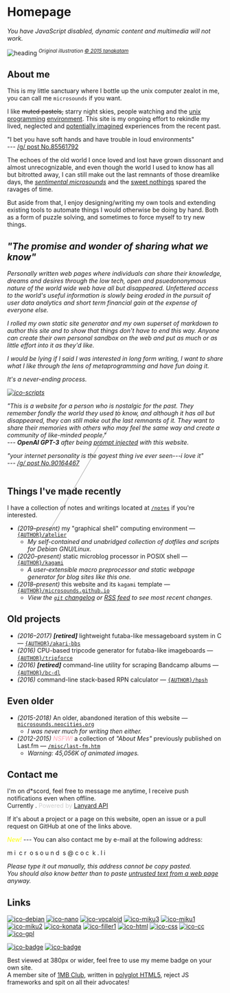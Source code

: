 # Homepage
<noscript>
	<p><em>You have JavaScript disabled, dynamic content and multimedia will not work.</em></p>
</noscript>

![heading]({DOC_ROOT}/static/starry.jpg)
<span class="aside"><sup>_Original illustration [&copy; 2015 tanakatam][illust]_</sup></span>

## About me
This is my little sanctuary where I bottle up the unix computer zealot in me, you can call me `microsounds` if you want.

I like ~~muted pastels,~~ starry night skies, people watching and the [unix][unix1] [programming][unix2] [environment][unix3].
This site is my ongoing effort to rekindle my lived, neglected and [potentially imagined][nostalgia] experiences from the recent past.

[nostalgia]: https://en.wiktionary.org/wiki/anemoia

<div class="aside right">

"I bet you have soft hands and have trouble in loud environments"<br/>
--- [/g/ post No.85561792](https://desuarchive.org/g/thread/85512771/#85561792)

</div>

The echoes of the old world I once loved and lost have grown dissonant and almost unrecognizable,
and even though the world I used to know has all but bitrotted away,
I can still make out the last remnants of those dreamlike days,
the [_sentimental microsounds_][sasakure.uk] and the [sweet nothings][effe] spared the ravages of time.

But aside from that, I enjoy designing/writing my own tools and extending existing tools to automate things I would otherwise be doing by hand.
Both as a form of puzzle solving, and sometimes to force myself to try new things.

<div class="right" style="filter: grayscale(65%); font-style: italic;">
<h2 class="center"><em>"The promise and wonder of sharing what we know"</em></h2>

Personally written web pages where individuals can share their knowledge, dreams and desires through the low tech, open and psuedononymous nature of the world wide web have all but disappeared.
Unfettered access to the world's useful information is slowly being eroded in the pursuit of user data analytics and short term financial gain at the expense of everyone else.

I rolled my own static site generator and my own superset of markdown to author this site and to show that things don't have to end this way.
Anyone can create their own personal sandbox on the web and put as much or as little effort into it as they'd like.

I would be lying if I said I was interested in long form writing, I want to share what I like through the lens of metaprogramming and have fun doing it.

It's a never-ending process.

[![ico-scripts]({DOC_ROOT}/static/shimemiku/miku.gif)](notes/dotfiles.md "It's pretty fun though.")

<div class="aside">

"This is a website for a person who is nostalgic for the past. They remember fondly the world they used to know, and although it has all but disappeared, they can still make out the last remnants of it. They want to share their memories with others who may feel the same way and create a community of like-minded people." <br/>
--- **OpenAI GPT-3** after being [prompt injected](https://simonwillison.net/2022/Sep/12/prompt-injection/) with this website.

"your internet personality is the gayest thing ive ever seen---i love it" <br/>
--- [/g/ post No.90164467](https://desuarchive.org/g/thread/90152692/#90164467)

</div>

<!-- firefox renders this hr element above this entire floated div if not placed here -->
<hr style="width: 70%;
	border-width: 5px;
	color: #FFF;
	transform: rotate(120deg);
	opacity: 40%;" />
</div>

## Things I've made recently
I have a collection of notes and writings located at [`/notes`](notes/index.md) if you're interested.

* _(2019–present)_ my "graphical shell" computing environment — [`{AUTHOR}/atelier`]({DOC_ROOT}/notes/dotfiles.md)
	* _My self-contained and unabridged collection of dotfiles and scripts for Debian GNU/Linux._
* _(2020–present)_ static microblog processor in POSIX shell — [`{AUTHOR}/kagami`]({GIT_REMOTE}/kagami)
	* _A user-extensible macro preprocessor and static webpage generator for blog sites like this one._
* _(2018–present)_ this website and its `kagami` template — [`{AUTHOR}/microsounds.github.io`]({GIT_REMOTE}/microsounds.github.io)
	* _<span id="gh-update">View the [`git` changelog]({GIT_REMOTE}/microsounds.github.io/commits) or [RSS feed]({SITE_HOSTNAME}/rss.xml) to see most recent changes.</span>_

## Old projects
* _(2016–2017)_ ***[retired]*** lightweight futaba-like messageboard system in C — [`{AUTHOR}/akari-bbs`]({GIT_REMOTE}/akari-bbs)
* _(2016)_ CPU-based tripcode generator for futaba-like imageboards — [`{AUTHOR}/tripforce`]({GIT_REMOTE}/tripforce)
* _(2016)_ ***[retired]*** command-line utility for scraping Bandcamp albums — [`{AUTHOR}/bc-dl`]({GIT_REMOTE}/bc-dl)
* _(2016)_ command-line stack-based RPN calculator — [`{AUTHOR}/hpsh`]({GIT_REMOTE}/hpsh)

## Even older
* _(2015-2018)_ An older, abandoned iteration of this website — [`microsounds.neocities.org`](https://microsounds.neocities.org)
	* _I was never much for writing then either._
* _(2012-2015)_ <span class="blink" style="color: #FFA5B5;"><em>NSFW!</em></span>
a collection of _"About Mes"_ previously published on Last.fm
— [`/misc/last-fm.htm`](/misc/last-fm.htm)
	* _Warning: 45,056K of animated images._

## Contact me
I'm <span id="discord-name"></span> on d*scord, feel free to message me anytime, I receive push notifications even when offline.<br/>
Currently <span id="discord-status"></span>.
<span class="footer" style="color: #CCC;">Powered by [Lanyard API](https://github.com/Phineas/lanyard)</span>

If it's about a project or a page on this website, open an issue or a pull request on GitHub at one of the links above.

<span class="blink" style="color: #FFFF00;"><em>New!</em></span> ---
You can also contact me by e-mail at the following address:

<div class="center obfuscated-email">
	<span style="display: inline-block; animation: ellipse 3.0s ease -20s infinite alternate;">m</span>
	<!-- this is for HTML scrapers mailto:dsajf@jsadkfkdsjfklksdljf.com -->
	<span style="display: inline-block; animation: ellipse 3.3s ease -20s infinite alternate;">i</span>
	<span style="opacity: 0; font-size: 0px;">jdlskjfldsjfjAAAAAAAAAAAAAdklsafjdsjf</span>
	<span style="display: inline-block; animation: ellipse 3.5s ease -20s infinite alternate;">c</span>
	<span style="display: inline-block; animation: ellipse 3.7s ease -20s infinite alternate;">r</span>
	<span style="opacity: 0; font-size: 0px;">sdfakjlfkjsalfjkldsjfkljsklKJKLDJPOOOOOOOOOOOOP   </span>
	<span style="display: inline-block; animation: ellipse 3.9s ease -20s infinite alternate;">o</span>
	<span style="display: inline-block; animation: ellipse 4.1s ease -20s infinite alternate;">s</span>
	<span style="display: inline-block; animation: ellipse 4.3s ease -20s infinite alternate;">o</span>
	<!-- mailto:plsdontspam@woootwttsopoop.com -->
	<span style="display: inline-block; animation: ellipse 4.5s ease -20s infinite alternate;">u</span>
	<span style="display: inline-block; animation: ellipse 4.7s ease -20s infinite alternate;">n</span>
	<span style="display: inline-block; animation: ellipse 4.9s ease -20s infinite alternate;">d</span>
	<span style="opacity: 0; font-size: 0px;">908903849082398498fasjclaj skd jaklsjjldajljdj ></span>
	<span style="display: inline-block; animation: ellipse 5.1s ease -20s infinite alternate;">s</span>
	<span style="display: inline-block; animation: ellipse 3.3s ease -20s infinite alternate;">@</span>
	<span style="display: inline-block; animation: ellipse 3.5s ease -20s infinite alternate;">c</span>
	<span style="display: inline-block; animation: ellipse 3.7s ease -20s infinite alternate;">o</span>
	<span style="display: inline-block; animation: ellipse 3.9s ease -20s infinite alternate;">c</span>
	<span style="opacity: 0; font-size: 0px;">kajskdjklasjkljakJZKLJLJJJJJLLLSLS:LLSLS   LSLSLSLSLLSL ></span>
	<span style="display: inline-block; animation: ellipse 4.1s ease -20s infinite alternate;">k</span>
	<span style="display: inline-block; animation: ellipse 4.3s ease -20s infinite alternate;">.</span>
	<span style="display: inline-block; animation: ellipse 4.5s ease -20s infinite alternate;">l</span>
	<span style="display: inline-block; animation: ellipse 4.7s ease -20s infinite alternate;">i</span>
</div>

_Please type it out manually, this address cannot be copy pasted.<br/>
You should also know better than to paste [untrusted text from a web page](http://thejh.net/misc/website-terminal-copy-paste) anyway._

## Links
<div class="center">

[![ico-debian]({DOC_ROOT}/static/button/debian.png)](https://debian.org/distrib)
[![ico-nano]({DOC_ROOT}/static/button/nano.png)](https://nano-editor.org)
[![ico-vocaloid]({DOC_ROOT}/static/button/vocaloid.gif)](https://www.youtube.com/watch?v=JmvOuyeqoLw&amp;list=PLJQumuuts49qC9sbhf4Deky0-XZuY09A_)
[![ico-miku3]({DOC_ROOT}/static/button/mikuproved.gif)](/EEEEEEEEEEEEEEEEEEEEEEE)
[![ico-miku1]({DOC_ROOT}/static/button/hatsunemiku1.gif)](https://www.youtube.com/watch?v=3rsBLRFONEs)
[![ico-miku2]({DOC_ROOT}/static/button/miku.gif)](https://www.youtube.com/watch?v=Z7VnvCWCOww)
[![ico-konata]({DOC_ROOT}/static/button/konata.gif)](https://www.youtube.com/watch?v=KGD-mFTY6mw)
[![ico-filler1]({DOC_ROOT}/static/button/88x31pinkmarble.gif)](/eeeeeeeeeeeeeeeeee)
[![ico-html]({DOC_ROOT}/static/button/valid-html5-blue.svg)](https://validator.w3.org/check/referer)
[![ico-css]({DOC_ROOT}/static/button/valid-css-blue.svg)](https://jigsaw.w3.org/css-validator/check/referer)
[![ico-cc]({DOC_ROOT}/static/button/cc.png)]({CC_BY_SA})
[![ico-gpl]({DOC_ROOT}/static/button/gpl.png)]({GNU_GPL})

[![ico-badge]({DOC_ROOT}/static/button/badge.png)]({DOC_ROOT}/static/button/badge.png "static version")
[![ico-badge]({DOC_ROOT}/static/button/badge.gif)]({DOC_ROOT}/static/button/badge.gif "animated version")

<span class="aside">Best viewed at 380px or wider, feel free to use my meme badge on your own site.</span>
<br/>
<span class="aside">A member site of [1MB Club][1mb], written in [polyglot HTML5][xhtml], reject JS frameworks and spit on all their advocates!</span>

</div>

[1mb]: https://1mb.club#:~:text=microsounds.github.io
[xhtml]: {GIT_REMOTE}/microsounds.github.io#-validation

<!-- TODO: if this gets any bigger this should be it's own .js file -->
<script type="text/javascript">
/* <![CDATA[ */
	/* fetch date of last site commit
	 * github API rate limits to 60 GETs per hour
	 */
	var api = 'https://api.github.com/repos/{AUTHOR}/microsounds.github.io/branches/master';
	var req = new XMLHttpRequest();
	req.open('GET', api, true);
	req.onload = function() {
		if (this.status == 200) {
			document.getElementById('gh-update').innerHTML += ' Last updated on ' +
				new Date(JSON.parse(this.response).commit.commit.author.date).toLocaleDateString() + '.';
		}
	};
	req.send();

	/* fetch discord presence with lanyard API
	 * https://github.com/Phineas/lanyard
	 */
	uid = '194678252806078466';
	api = 'https://api.lanyard.rest/v1/users/' + uid;
	req = new XMLHttpRequest();
	req.open('GET', api, true);
	req.onload = function() {
		if (this.status == 200) {
			/* name and avatar */
			var user = JSON.parse(this.response).data.discord_user;
			document.getElementById('discord-name').innerHTML +=
				'<em><a title="Click to add me directly!" href="https://discord.com/users/' + uid + '">' +
				'<img src="https://cdn.discordapp.com/avatars/' + uid +
				'/' + user.avatar + '.png?size=40" /> ' +
				user.username + ((!!!user.discriminator) ? '#' + user.discriminator : '') + '</a></em>';

			/* presence */
			var f = document.getElementById('discord-status');
			switch (JSON.parse(this.response).data.discord_status) {
				case 'online': f.innerHTML += '<span class="blink" style="color: #BDFFB9;"><strong>online</strong></span>'; break;
				case 'idle': f.innerHTML += '<span class="blink" style="color: #FFFAB9;"><strong>idle</strong></span>'; break;
				case 'dnd': f.innerHTML += '<span class="blink" style="color: #FFB9CF;"><strong>busy</strong></span>'; break;
				case 'offline': f.innerHTML += '<strong>offline</strong>'; return;
			}

			/* activities
			 * https://discord.com/developers/docs/game-sdk/activities
			 */
			var act = JSON.parse(this.response).data.activities;
			if (act.length > 0)
				f.innerHTML += ', last seen';
			else {
				f.innerHTML += ' and not doing anything';
				return;
			}
			for (var i in act) {
				switch (act[i].type) {
					case 0: f.innerHTML += ' playing '; break;
					case 1: f.innerHTML += ' streaming '; break;
					case 2: f.innerHTML += ' listening to '; break;
					case 3: f.innerHTML += ' watching '; break;
					case 5: f.innerHTML += ' competing in '; break; /* ??? */
					/* custom status */
					case 4: f.innerHTML += ' saying '; act[i].name = '"' + act[i].state + '"'; break;
				}
				f.innerHTML += '<em><strong>' + act[i].name + '</strong></em>';
				if (act.length > 1 && i != act.length - 1)
					f.innerHTML += ' and';
			}
		}
		else
			document.getElementById('discord-status').innerHTML += 'Lanyard API is down and this feature is broken..';
	};
	req.send();
/* ]]> */
</script>

<!-- extended reading on unix and adjacent topics -->
[unix1]: http://emulator.pdp-11.org.ru/misc/1978.07_-_Bell_System_Technical_Journal.pdf
       "Bell System Technical Journal Vol. 57, No. 6, Part 2, pp. 1905- (July-Aug. 1978), Dennis Ritchie, Ken Thompson"
[unix2]: http://files.catwell.info/misc/mirror/the-unix-programming-environment-kernighan-pike.pdf
       "The Unix Programming Environment (1984), Brian Kernighan, Rob Pike"
[unix3]: http://www.catb.org/~esr/writings/taoup/html/
       "The Art of Unix Programming (2003), Eric S. Raymond"

<!-- two of my all-time favorite musical albums -->
[effe]: https://effexxx.bandcamp.com/album/from-4jyo-han-to-everywhere-again
       "from 4jyo​-​han to everywhere (2011), effe"
[sasakure.uk]: https://www.youtube.com/watch?v=NHmghVWPdQU&list=OLAK5uy_khzI0hCPcRjfp3VWqqpTD1UwPxtvWntbE
	"Do Vocaloids Dream of Doomsday Birds? (2011), sasakure.UK"

[illust]: https://gelbooru.com/index.php?page=post&s=view&id=3757995
